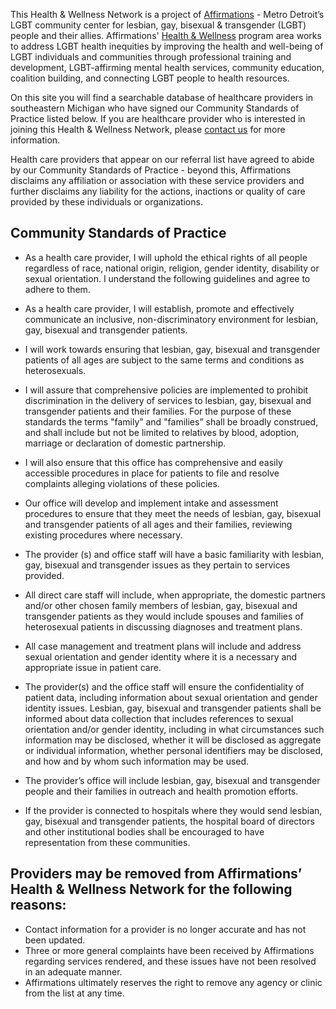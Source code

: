 This Health & Wellness Network is a project of <a href="http://www.goaffirmations.org" target="_blank">Affirmations</a> - Metro Detroit’s LGBT community center for lesbian, gay, bisexual & transgender (LGBT) people and their allies. Affirmations' <a href="http://www.goaffirmations.org/?page=programservices_hlth" target="_blank">Health & Wellness</a> program area works to address LGBT health inequities by improving the health and well-being of LGBT individuals and communities through professional training and development, LGBT-affirming mental health services, community education, coalition building, and connecting LGBT people to health resources.

On this site you will find a searchable database of healthcare providers in southeastern Michigan who have signed our Community Standards of Practice listed below. If you are healthcare provider who is interested in joining this Health & Wellness Network, please [contact us](contact/) for more information. 

Health care providers that appear on our referral list have agreed to abide by our Community Standards of Practice - beyond this, Affirmations disclaims any affiliation or association with these service providers and further disclaims any liability for the actions, inactions or quality of care provided by these individuals or organizations.

## Community Standards of Practice

* As a health care provider, I will uphold the ethical rights of all people regardless of race, national origin, religion, gender identity, disability or sexual orientation. I understand the following guidelines and agree to adhere to them.

* As a health care provider, I will establish, promote and effectively communicate an inclusive, non-discriminatory environment for lesbian, gay, bisexual and transgender patients.

* I will work towards ensuring that lesbian, gay, bisexual and transgender patients of all ages are subject to the same terms and conditions as heterosexuals.

* I will assure that comprehensive policies are implemented to prohibit discrimination in the delivery of services to lesbian, gay, bisexual and transgender patients and their families. For the purpose of these standards the terms "family” and "families” shall be broadly construed, and shall include but not be limited to relatives by blood, adoption, marriage or declaration of domestic partnership.

* I will also ensure that this office has comprehensive and easily accessible procedures in place for patients to file and resolve complaints alleging violations of these policies.

* Our office will develop and implement intake and assessment procedures to ensure that they meet the needs of lesbian, gay, bisexual and transgender patients of all ages and their families, reviewing existing procedures where necessary.

* The provider (s) and office staff will have a basic familiarity with lesbian, gay, bisexual and transgender issues as they pertain to services provided.

* All direct care staff will include, when appropriate, the domestic partners and/or other chosen family members of lesbian, gay, bisexual and transgender patients as they would include spouses and families of heterosexual patients in discussing diagnoses and treatment plans.

* All case management and treatment plans will include and address sexual orientation and gender identity where it is a necessary and appropriate issue in patient care.

* The provider(s) and the office staff will ensure the confidentiality of patient data, including information about sexual orientation and gender identity issues. Lesbian, gay, bisexual and transgender patients shall be informed about data collection that includes references to sexual orientation and/or gender identity, including in what circumstances such information may be disclosed, whether it will be disclosed as aggregate or individual information, whether personal identifiers may be disclosed, and how and by whom such information may be used.

* The provider’s office will include lesbian, gay, bisexual and transgender people and their families in outreach and health promotion efforts.

* If the provider is connected to hospitals where they would send lesbian, gay, bisexual and transgender patients, the hospital board of directors and other institutional bodies shall be encouraged to have representation from these communities.

## Providers may be removed from Affirmations’ Health & Wellness Network for the following reasons:

* Contact information for a provider is no longer accurate and has not been updated.
* Three or more general complaints have been received by Affirmations regarding services rendered, and these issues have not been resolved in an adequate manner.
* Affirmations ultimately reserves the right to remove any agency or clinic from the list at any time.
